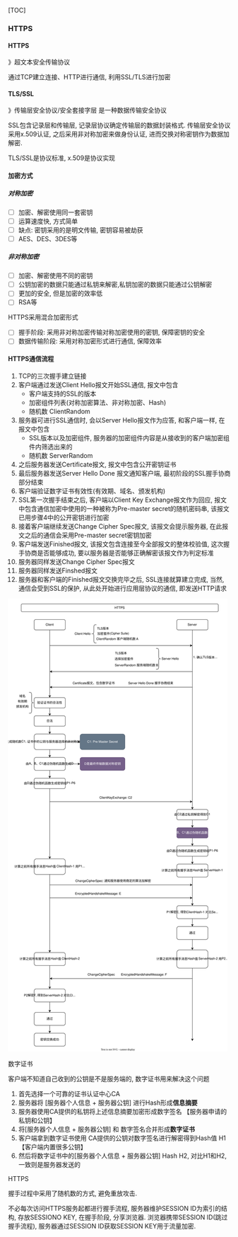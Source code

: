 [TOC]

### HTTPS

#### HTTPS

》超文本安全传输协议

通过TCP建立连接、HTTP进行通信, 利用SSL/TLS进行加密

#### TLS/SSL

》传输层安全协议/安全套接字层 是一种数据传输安全协议

SSL包含记录层和传输层, 记录层协议确定传输层的数据封装格式. 传输层安全协议采用x.509认证, 之后采用非对称加密来做身份认证, 进而交换对称密钥作为数据加解密. 

TLS/SSL是协议标准, x.509是协议实现

#### 加密方式

##### 对称加密

- [ ] 加密、解密使用同一套密钥
- [ ] 运算速度快, 方式简单 
- [ ] 缺点: 密钥采用的是明文传输, 密钥容易被劫获
- [ ] AES、DES、3DES等

##### 非对称加密

- [ ] 加密、解密使用不同的密钥
- [ ] 公钥加密的数据只能通过私钥来解密,私钥加密的数据只能通过公钥解密
- [ ] 更加的安全, 但是加密的效率低
- [ ] RSA等

HTTPS采用混合加密形式

- [ ] 握手阶段: 采用非对称加密传输对称加密使用的密钥, 保障密钥的安全
- [ ] 数据传输阶段: 采用对称加密形式进行通信, 保障效率

#### HTTPS通信流程

1.  TCP的三次握手建立链接
2.  客户端通过发送Client Hello报文开始SSL通信, 报文中包含
    * 客户端支持的SSL的版本
    * 加密组件列表(对称加密算法、非对称加密、Hash)
    * 随机数 ClientRandom
3.  服务器可进行SSL通信时, 会以Server Hello报文作为应答, 和客户端一样, 在报文中包含
    * SSL版本以及加密组件, 服务器的加密组件内容是从接收到的客户端加密组件内筛选出来的
    * 随机数 ServerRandom
4.  之后服务器发送Certificate报文, 报文中包含公开密钥证书
5.  最后服务器发送Server Hello Done 报文通知客户端, 最初阶段的SSL握手协商部分结束
6.  客户端验证数字证书有效性(有效期、域名、颁发机构)
7.  SSL第一次握手结束之后, 客户端以Client Key Exchange报文作为回应, 报文中包含通信加密中使用的一种被称为Pre-master secret的随机密码串, 该报文已用步骤4中的公开密钥进行加密
8.  接着客户端继续发送Change Cipher Spec报文, 该报文会提示服务器, 在此报文之后的通信会采用Pre-master secret密钥加密
9.  客户端发送Finished报文, 该报文包含连接至今全部报文的整体校验值, 这次握手协商是否能够成功, 要以服务器是否能够正确解密该报文作为判定标准
10.  服务器同样发送Change Cipher Spec报文
11.  服务器同样发送Finshed报文
12.  服务器和客户端的Finished报文交换完毕之后, SSL连接就算建立完成, 当然, 通信会受到SSL的保护, 从此处开始进行应用层协议的通信, 即发送HTTP请求

![HTTPS](./images/HTTPS.svg)

数字证书

客户端不知道自己收到的公钥是不是服务端的, 数字证书用来解决这个问题

1.  首先选择一个可靠的证书认证中心CA
2.  服务器将 [服务器个人信息 + 服务器公钥] 进行Hash形成**信息摘要**
3.  服务器使用CA提供的私钥将上述信息摘要加密形成数字签名 【服务器申请的私钥和公钥】
4.  将[服务器个人信息 + 服务器公钥] 和 数字签名合并形成**数字证书**
5.  客户端拿到数字证书使用 CA提供的公钥对数字签名进行解密得到Hash值 H1【客户端内置很多公钥】
6.  然后将数字证书中的[服务器个人信息 + 服务器公钥] Hash H2,  对比H1和H2, 一致则是服务器发送的

HTTPS

握手过程中采用了随机数的方式, 避免重放攻击.

不必每次访问HTTPS服务起都进行握手流程, 服务器维护SESSION ID为索引的结构, 存放SESSIONO KEY, 在握手阶段, 分享浏览器. 浏览器携带SESSION ID(跳过握手流程), 服务器通过SESSION ID获取SESSION KEY用于流量加密. 